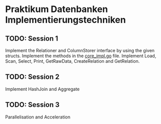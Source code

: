# Praktikum Datenbanken Implementierungstechniken

## TODO: Session 1
Implement the Relationer and ColumnStorer interface by using the given structs. Implement the methods in the [core_impl.go](./core/core_impl.go) file.  Implement Load, Scan, Select, Print, GetRawData, CreateRelation and GetRelation.

## TODO: Session 2 
Implement HashJoin and Aggregate

## TODO: Session 3 
Parallelisation and Acceleration